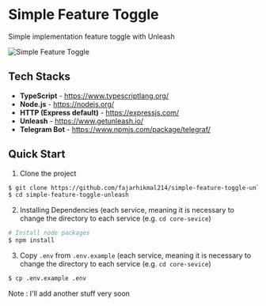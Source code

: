 # Simple Feature Toggle

Simple implementation feature toggle with Unleash

![Simple Feature Toggle](https://github.com/fajarhikmal214/simple-feature-toggle-unleash/assets/79292118/d8142e0d-25fd-4b16-b670-a56524411800)

## Tech Stacks
- **TypeScript** - <https://www.typescriptlang.org/>
- **Node.js** - <https://nodejs.org/>
- **HTTP (Express default)** - <https://expressjs.com/>
- **Unleash** - <https://www.getunleash.io/>
- **Telegram Bot** - <https://www.npmjs.com/package/telegraf/>
  
## Quick Start

1. Clone the project

```bash
$ git clone https://github.com/fajarhikmal214/simple-feature-toggle-unleash.git
$ cd simple-feature-toggle-unleash
```

2. Installing Dependencies (each service, meaning it is necessary to change the directory to each service (e.g. `cd core-sevice`)
```bash
# Install node packages
$ npm install
```

3. Copy `.env` from `.env.example` (each service, meaning it is necessary to change the directory to each service (e.g. `cd core-sevice`)

```bash
$ cp .env.example .env
```

Note : I'll add another stuff very soon
